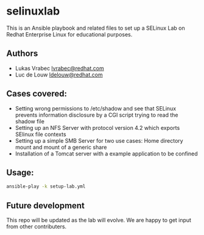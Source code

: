# selinuxlab

This is an Ansible playbook and related files to set up a SELinux Lab on Redhat Enterprise Linux for educational purposes.

## Authors
- Lukas Vrabec <lvrabec@redhat.com>
- Luc de Louw <ldelouw@redhat.com>

## Cases covered:

- Setting wrong permissions to /etc/shadow and see that SELinux prevents information disclosure by a CGI script trying to read the shadow file
- Setting up an NFS Server with protocol version 4.2 which exports SElinux file contexts
- Setting up a simple SMB Server for two use cases: Home directory mount and mount of a generic share
- Installation of a Tomcat server with a example application to be confined

## Usage:

```bash
ansible-play -k setup-lab.yml
```

## Future development
This repo will be updated as the lab will evolve. We are happy to get input from other contributers.
